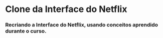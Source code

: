 # Clone da Interface do Netflix


### Recriando a Interface do Netflix, usando conceitos aprendido durante o curso.
 
